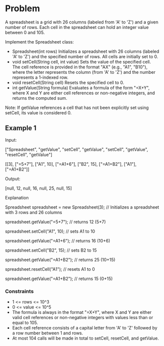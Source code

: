 # Problem

A spreadsheet is a grid with 26 columns (labeled from 'A' to 'Z') and a given number of rows. Each cell in the spreadsheet can hold an integer value between 0 and 105.

Implement the Spreadsheet class:

- Spreadsheet(int rows) Initializes a spreadsheet with 26 columns (labeled 'A' to 'Z') and the specified number of rows. All cells are initially set to 0.
- void setCell(String cell, int value) Sets the value of the specified cell. The cell reference is provided in the format "AX" (e.g., "A1", "B10"), where the letter represents the column (from 'A' to 'Z') and the number represents a 1-indexed row.
- void resetCell(String cell) Resets the specified cell to 0.
- int getValue(String formula) Evaluates a formula of the form "=X+Y", where X and Y are either cell references or non-negative integers, and returns the computed sum.

Note: If getValue references a cell that has not been explicitly set using setCell, its value is considered 0.

## Example 1

Input:

["Spreadsheet", "getValue", "setCell", "getValue", "setCell", "getValue", "resetCell", "getValue"]

[[3], ["=5+7"], ["A1", 10], ["=A1+6"], ["B2", 15], ["=A1+B2"], ["A1"], ["=A1+B2"]]

Output:

[null, 12, null, 16, null, 25, null, 15]

Explanation

Spreadsheet spreadsheet = new Spreadsheet(3); // Initializes a spreadsheet with 3 rows and 26 columns

spreadsheet.getValue("=5+7"); // returns 12 (5+7)

spreadsheet.setCell("A1", 10); // sets A1 to 10

spreadsheet.getValue("=A1+6"); // returns 16 (10+6)

spreadsheet.setCell("B2", 15); // sets B2 to 15

spreadsheet.getValue("=A1+B2"); // returns 25 (10+15)

spreadsheet.resetCell("A1"); // resets A1 to 0

spreadsheet.getValue("=A1+B2"); // returns 15 (0+15)
 
### Constraints

- 1 <= rows <= 10^3
- 0 <= value <= 10^5
- The formula is always in the format "=X+Y", where X and Y are either valid cell references or non-negative integers with values less than or equal to 105.
- Each cell reference consists of a capital letter from 'A' to 'Z' followed by a row number between 1 and rows.
- At most 104 calls will be made in total to setCell, resetCell, and getValue.
